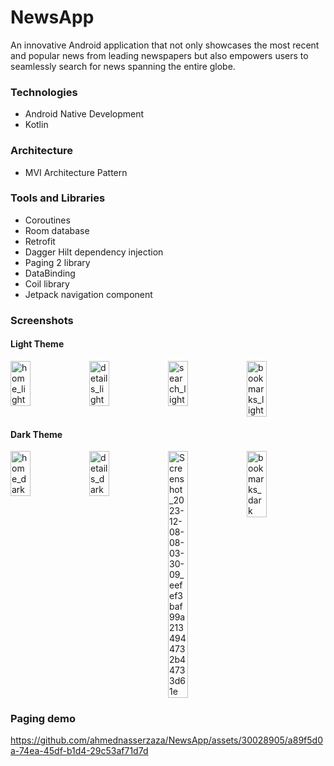 # NewsApp

An innovative Android application that not only showcases the most recent and popular news from
leading newspapers but also empowers users to seamlessly search for news spanning the entire globe.

### Technologies

- Android Native Development
- Kotlin

### Architecture

- MVI Architecture Pattern

### Tools and Libraries

- Coroutines
- Room database
- Retrofit
- Dagger Hilt dependency injection
- Paging 2 library
- DataBinding
- Coil library
- Jetpack navigation component

### Screenshots

#### Light Theme

<div style="display: flex; justify-content: space-between;">
  <img src="https://github.com/ahmednasserzaza/NewsApp/assets/30028905/c375406d-8b57-4f14-a975-4af587788fbe" alt="home_light" width="25%">
  <img src="https://github.com/ahmednasserzaza/NewsApp/assets/30028905/23270e08-7c81-4092-a55f-f893bc204460" alt="details_light" width="25%">
  <img src="https://github.com/ahmednasserzaza/NewsApp/assets/30028905/7396456c-1e07-4b0d-80f1-582c5aa8416b" alt="search_light" width="25%">
  <img src="https://github.com/ahmednasserzaza/NewsApp/assets/30028905/f95242ae-5f8e-479d-a8f7-88e9761872ae" alt="bookmarks_light" width="25%">
</div>

#### Dark Theme

<div style="display: flex; justify-content: space-between;">
  <img src="https://github.com/ahmednasserzaza/NewsApp/assets/30028905/3ba83503-8c95-4f06-a067-4c18ffe6b8e6" alt="home_dark" width="25%">
  <img src="https://github.com/ahmednasserzaza/NewsApp/assets/30028905/20fb757a-b3be-4b9a-b755-f99dc3b8dd97" alt="details_dark" width="25%">
  <img src="https://github.com/ahmednasserzaza/NewsApp/assets/30028905/4c5934fe-676e-47fa-9060-d9b387a23700" alt="Screenshot_2023-12-08-08-03-30-09_eefef3baf99a2134944732b44733d61e" width="25%">
  <img src="https://github.com/ahmednasserzaza/NewsApp/assets/30028905/ec3f346c-94d2-4f05-9a35-61384ed4e6c6" alt="bookmarks_dark" width="25%">
</div>

### Paging demo

https://github.com/ahmednasserzaza/NewsApp/assets/30028905/a89f5d0a-74ea-45df-b1d4-29c53af71d7d